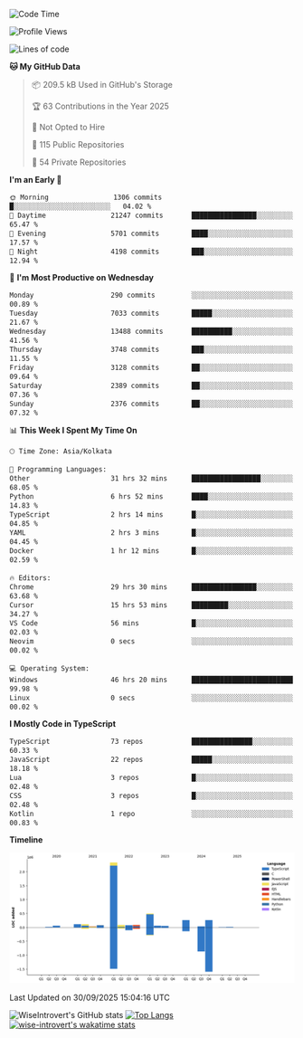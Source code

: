 <!--START_SECTION:waka-->
![Code Time](http://img.shields.io/badge/Code%20Time-4%2C342%20hrs%2050%20mins-blue)

![Profile Views](http://img.shields.io/badge/Profile%20Views-7-blue)

![Lines of code](https://img.shields.io/badge/From%20Hello%20World%20I%27ve%20Written-4.2%20million%20lines%20of%20code-blue)

**🐱 My GitHub Data** 

> 📦 209.5 kB Used in GitHub's Storage 
 > 
> 🏆 63 Contributions in the Year 2025
 > 
> 🚫 Not Opted to Hire
 > 
> 📜 115 Public Repositories 
 > 
> 🔑 54 Private Repositories 
 > 
**I'm an Early 🐤** 

```text
🌞 Morning                1306 commits        █░░░░░░░░░░░░░░░░░░░░░░░░   04.02 % 
🌆 Daytime                21247 commits       ████████████████░░░░░░░░░   65.47 % 
🌃 Evening                5701 commits        ████░░░░░░░░░░░░░░░░░░░░░   17.57 % 
🌙 Night                  4198 commits        ███░░░░░░░░░░░░░░░░░░░░░░   12.94 % 
```
📅 **I'm Most Productive on Wednesday** 

```text
Monday                   290 commits         ░░░░░░░░░░░░░░░░░░░░░░░░░   00.89 % 
Tuesday                  7033 commits        █████░░░░░░░░░░░░░░░░░░░░   21.67 % 
Wednesday                13488 commits       ██████████░░░░░░░░░░░░░░░   41.56 % 
Thursday                 3748 commits        ███░░░░░░░░░░░░░░░░░░░░░░   11.55 % 
Friday                   3128 commits        ██░░░░░░░░░░░░░░░░░░░░░░░   09.64 % 
Saturday                 2389 commits        ██░░░░░░░░░░░░░░░░░░░░░░░   07.36 % 
Sunday                   2376 commits        ██░░░░░░░░░░░░░░░░░░░░░░░   07.32 % 
```


📊 **This Week I Spent My Time On** 

```text
🕑︎ Time Zone: Asia/Kolkata

💬 Programming Languages: 
Other                    31 hrs 32 mins      █████████████████░░░░░░░░   68.05 % 
Python                   6 hrs 52 mins       ████░░░░░░░░░░░░░░░░░░░░░   14.83 % 
TypeScript               2 hrs 14 mins       █░░░░░░░░░░░░░░░░░░░░░░░░   04.85 % 
YAML                     2 hrs 3 mins        █░░░░░░░░░░░░░░░░░░░░░░░░   04.45 % 
Docker                   1 hr 12 mins        █░░░░░░░░░░░░░░░░░░░░░░░░   02.59 % 

🔥 Editors: 
Chrome                   29 hrs 30 mins      ████████████████░░░░░░░░░   63.68 % 
Cursor                   15 hrs 53 mins      █████████░░░░░░░░░░░░░░░░   34.27 % 
VS Code                  56 mins             █░░░░░░░░░░░░░░░░░░░░░░░░   02.03 % 
Neovim                   0 secs              ░░░░░░░░░░░░░░░░░░░░░░░░░   00.02 % 

💻 Operating System: 
Windows                  46 hrs 20 mins      █████████████████████████   99.98 % 
Linux                    0 secs              ░░░░░░░░░░░░░░░░░░░░░░░░░   00.02 % 
```

**I Mostly Code in TypeScript** 

```text
TypeScript               73 repos            ███████████████░░░░░░░░░░   60.33 % 
JavaScript               22 repos            █████░░░░░░░░░░░░░░░░░░░░   18.18 % 
Lua                      3 repos             █░░░░░░░░░░░░░░░░░░░░░░░░   02.48 % 
CSS                      3 repos             █░░░░░░░░░░░░░░░░░░░░░░░░   02.48 % 
Kotlin                   1 repo              ░░░░░░░░░░░░░░░░░░░░░░░░░   00.83 % 
```



**Timeline**

![Lines of Code chart](https://raw.githubusercontent.com/wise-introvert/wise-introvert/master/assets/bar_graph.png)


 Last Updated on 30/09/2025 15:04:16 UTC
<!--END_SECTION:waka-->

![WiseIntrovert's GitHub stats](https://github-readme-stats.vercel.app/api?username=wise-introvert&count_private=true&show_icons=true)
[![Top Langs](https://github-readme-stats.vercel.app/api/top-langs/?username=wise-introvert&langs_count=10)](https://github.com/anuraghazra/github-readme-stats)
[![wise-introvert's wakatime stats](https://github-readme-stats.vercel.app/api/wakatime?username=wiseintrovert)](https://github.com/anuraghazra/github-readme-stats)
